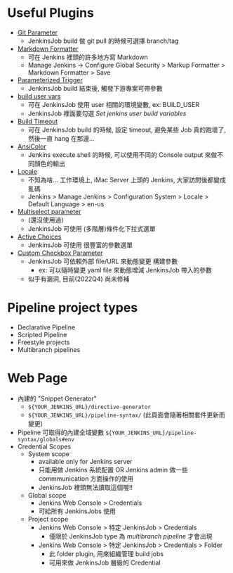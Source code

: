 
# Useful Plugins

- [Git Parameter](https://plugins.jenkins.io/git-parameter/)
    - JenkinsJob build 做 git pull 的時候可選擇 branch/tag
- [Markdown Formatter](https://plugins.jenkins.io/markdown-formatter/)
    - 可在 Jenkins 裡頭的許多地方寫 Markdown
    - Manage Jenkins -> Configure Global Security > Markup Formatter > Markdown Formatter > Save
- [Parameterized Trigger](https://plugins.jenkins.io/parameterized-trigger/)
    - JenkinsJob build 結束後, 觸發下游專案可帶參數
- [build user vars](https://plugins.jenkins.io/build-user-vars-plugin/)
    - 可在 JenkinsJob 使用 user 相關的環境變數, ex: BUILD_USER
    - JenkinsJob 裡面要勾選 *Set jenkins user build variables*
- [Build Timeout](https://plugins.jenkins.io/build-timeout/)
    - 可在 JenkinsJob build 的時候, 設定 timeout, 避免某些 Job 真的跑壞了, 然後一直 hang 在那邊...
- [AnsiColor](https://plugins.jenkins.io/ansicolor/)
    - Jenkins execute shell 的時候, 可以使用不同的 Console output 來做不同顏色的輸出
- [Locale](https://plugins.jenkins.io/locale/)
    - 不知為啥... 工作環境上, iMac Server 上頭的 Jenkins, 大家訪問後都變成亂碼
    - Jenkins > Manage Jenkins > Configuration System > Locale > Default Language > en-us
- [Multiselect parameter](https://plugins.jenkins.io/multiselect-parameter/)
    - (還沒使用過)
    - JenkinsJob 可使用 (多階層)條件化下拉式選單
- [Active Choices](https://plugins.jenkins.io/uno-choice/)
    - JenkinsJob 可使用 很豐富的參數選單
- [Custom Checkbox Parameter](https://plugins.jenkins.io/custom-checkbox-parameter/)
    - JenkinsJob 可依賴外部 file/URL 來動態變更 構建參數
        - ex: 可以隨時變更 yaml file 來動態增減 JenkinsJob 帶入的參數
    - 似乎有漏洞, 目前(2022Q4) 尚未修補


# Pipeline project types

- Declarative Pipeline
- Scripted Pipeline
- Freestyle projects
- Multibranch pipelines


# Web Page

- 內建的 "Snippet Generator"
    - `${YOUR_JENKINS_URL}/directive-generator`
    - `${YOUR_JENKINS_URL}/pipeline-syntax/` (此頁面會隨著相關套件更新而變更)
- Pipeline 可取得的內建全域變數 `${YOUR_JENKINS_URL}/pipeline-syntax/globals#env`
- Credential Scopes
    - System scope
        - available only for Jenkins server
        - 只能用做 Jenkins 系統配置 OR Jenkins admin 做一些 commmunication 方面操作的使用 
        - JenkinsJob 裡頭無法讀取這個喔!!
    - Global scope
        - Jenkins Web Console > Credentials
        - 可給所有 JenkinsJobs 使用 
    - Project scope
        - Jenkins Web Console > 特定 JenkinsJob > Credentials
            - 僅限於 JenkinsJob type 為 *multibranch pipeline* 才會出現
        - Jenkins Web Console > 特定 JenkinsJob > Credentials > Folder
            - 此 folder plugin, 用來組織管理 build jobs
            - 可用來做 JenkinsJob 層級的 Credential
